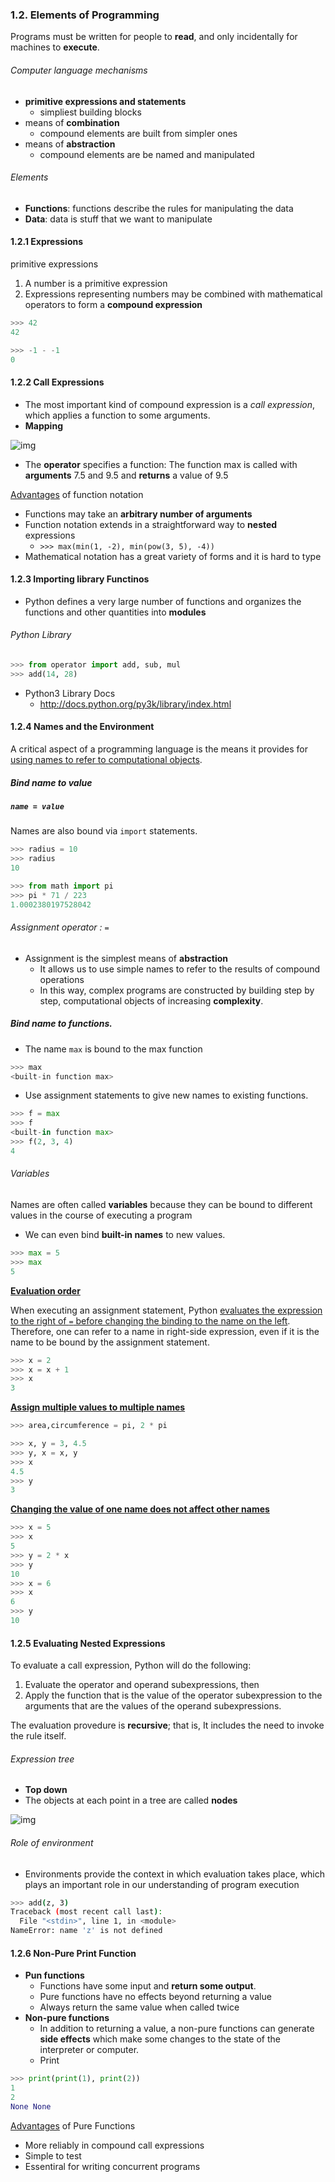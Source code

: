 ### 1.2. Elements of Programming

Programs must be written for people to **read**, and only incidentally for machines to **execute**.

###### Computer language mechanisms

* **primitive expressions and statements**
  * simpliest building blocks
* means of **combination**
  * compound elements are built from simpler ones
* means of **abstraction**
  * compound elements are be named and manipulated

###### Elements

* **Functions**: functions describe the rules for manipulating the data
* **Data**:  data is stuff that we want to manipulate



#### 1.2.1 Expressions

primitive expressions

1. A number is a primitive expression
2. Expressions representing numbers may be combined with mathematical operators to form a **compound expression**

```python
>>> 42
42

>>> -1 - -1
0
```



#### 1.2.2 Call Expressions

* The most important kind of compound expression is a *call expression*, which applies a function to some arguments.
* **Mapping**

![img](http://composingprograms.com/img/call_expression.png)

* The **operator** specifies a function: The function max is called with **arguments** 7.5 and 9.5 and **returns** a value of 9.5

<u>Advantages</u> of function notation

* Functions may take an **arbitrary number of arguments**
* Function notation extends in a straightforward way to **nested** expressions
  * `>>> max(min(1, -2), min(pow(3, 5), -4))`
* Mathematical notation has a great variety of forms and it is hard to type



#### 1.2.3 Importing library Functinos

* Python defines a very large number of functions and organizes the functions and other quantities into **modules**

###### Python Library

```python
>>> from operator import add, sub, mul
>>> add(14, 28)
```

* Python3 Library Docs
  * http://docs.python.org/py3k/library/index.html



#### 1.2.4 Names and the Environment

A critical aspect of a programming language is the means it provides for <u>using names to refer to computational objects</u>.

##### Bind name to value

##### `name = value`

Names are also bound via `import` statements.

```python
>>> radius = 10
>>> radius
10

>>> from math import pi
>>> pi * 71 / 223
1.0002380197528042
```

###### Assignment operator : `=`

* Assignment is the simplest means of **abstraction**
  * It allows us to use simple names to refer to the results of compound operations
  * In this way, complex programs are constructed by building step by step, computational objects of increasing **complexity**.




##### Bind name to functions.

* The name `max` is bound to the max function

```java
>>> max
<built-in function max>
```

* Use assignment statements to give new names to existing functions.

```python
>>> f = max
>>> f
<built-in function max>
>>> f(2, 3, 4)
4
```



###### Variables

Names are often called **variables** because they can be bound to different values in the course of executing a program

* We can even bind **built-in names** to new values.

```python
>>> max = 5
>>> max
5
```



**<u>Evaluation order</u>**

When executing an assignment statement, Python <u>evaluates the expression to the right of `=` before changing the binding to the name on the left</u>. Therefore, one can refer to a name in right-side expression, even if it is the name to be bound by the assignment statement.

```python
>>> x = 2
>>> x = x + 1
>>> x
3
```

**<u>Assign multiple values to multiple names</u>**

```python
>>> area,circumference = pi, 2 * pi

>>> x, y = 3, 4.5
>>> y, x = x, y
>>> x
4.5
>>> y
3
```

<u>**Changing the value of one name does not affect other names**</u>

```python
>>> x = 5
>>> x
5
>>> y = 2 * x
>>> y
10
>>> x = 6
>>> x
6
>>> y
10
```



#### 1.2.5 Evaluating Nested Expressions

To evaluate a call expression, Python will do the following:

1. Evaluate the operator and operand subexpressions, then
2. Apply the function that is the value of the operator subexpression to the arguments that are the values of the operand subexpressions.



The evaluation provedure is **recursive**; that is, It includes the need to invoke the rule itself.

###### Expression tree

* **Top down**
* The objects at each point in a tree are called **nodes**

![img](http://composingprograms.com/img/expression_tree.png)



###### Role of environment

* Environments provide the context in which evaluation takes place, which plays an important role in our understanding of program execution

```bash
>>> add(z, 3)
Traceback (most recent call last):
  File "<stdin>", line 1, in <module>
NameError: name 'z' is not defined
```



#### 1.2.6 Non-Pure Print Function

* **Pun functions**
  * Functions have some input and **return some output**.
  * Pure functions have no effects beyond returning a value
  * Always return the same value when called twice
* **Non-pure functions**
  * In addition to returning a value, a non-pure functions can generate **side effects** which make some changes to the state of the interpreter or computer.
  * Print

```python
>>> print(print(1), print(2))
1
2
None None
```

<u>Advantages</u> of Pure Functions

* More reliably in compound call expressions
* Simple to test
* Essentiral for writing concurrent programs

